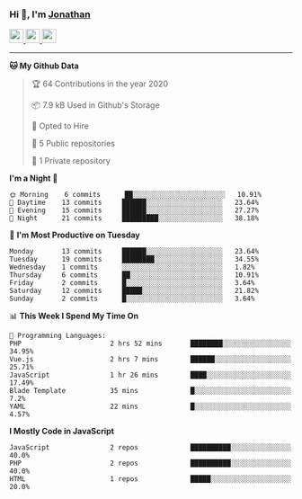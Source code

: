 ### Hi 👋, I'm [Jonathan](https://jonathan-d.ch) 


<p>
  <a href="https://www.twitter.com/redkill2108">
    <img src="https://img.shields.io/badge/twitter-%231DA1F2.svg?&style=for-the-badge&logo=twitter&logoColor=white" height=25>
  </a>
  <a href="https://www.linkedin.com/in/jdebetaz">
    <img src="https://img.shields.io/badge/linkedin-%230077B5.svg?&style=for-the-badge&logo=linkedin&logoColor=white" height=25>
  </a>
  <a href="https://www.instagram.com/jdebetaz/">
    <img src="https://img.shields.io/badge/instagram-%23E4405F.svg?&style=for-the-badge&logo=instagram&logoColor=white" height=25>
  </a>
</p>

-------

<!--START_SECTION:waka-->
**🐱 My Github Data** 

> 🏆 64 Contributions in the year 2020
 > 
> 📦 7.9 kB Used in Github's Storage 
 > 
> 💼 Opted to Hire
 > 
> 📜 5 Public repositories
 > 
> 🔑 1 Private repository 
 > 
**I'm a Night 🦉** 

```text
🌞 Morning    6 commits      ██░░░░░░░░░░░░░░░░░░░░░░░   10.91% 
🌆 Daytime    13 commits     ██████░░░░░░░░░░░░░░░░░░░   23.64% 
🌃 Evening    15 commits     ██████░░░░░░░░░░░░░░░░░░░   27.27% 
🌙 Night      21 commits     █████████░░░░░░░░░░░░░░░░   38.18%

```
📅 **I'm Most Productive on Tuesday** 

```text
Monday       13 commits     ██████░░░░░░░░░░░░░░░░░░░   23.64% 
Tuesday      19 commits     ████████░░░░░░░░░░░░░░░░░   34.55% 
Wednesday    1 commits      ░░░░░░░░░░░░░░░░░░░░░░░░░   1.82% 
Thursday     6 commits      ██░░░░░░░░░░░░░░░░░░░░░░░   10.91% 
Friday       2 commits      █░░░░░░░░░░░░░░░░░░░░░░░░   3.64% 
Saturday     12 commits     █████░░░░░░░░░░░░░░░░░░░░   21.82% 
Sunday       2 commits      █░░░░░░░░░░░░░░░░░░░░░░░░   3.64%

```


📊 **This Week I Spend My Time On** 

```text
💬 Programming Languages: 
PHP                      2 hrs 52 mins       ████████░░░░░░░░░░░░░░░░░   34.95% 
Vue.js                   2 hrs 7 mins        ██████░░░░░░░░░░░░░░░░░░░   25.71% 
JavaScript               1 hr 26 mins        ████░░░░░░░░░░░░░░░░░░░░░   17.49% 
Blade Template           35 mins             █░░░░░░░░░░░░░░░░░░░░░░░░   7.2% 
YAML                     22 mins             █░░░░░░░░░░░░░░░░░░░░░░░░   4.57%

```

**I Mostly Code in JavaScript** 

```text
JavaScript               2 repos             ██████████░░░░░░░░░░░░░░░   40.0% 
PHP                      2 repos             ██████████░░░░░░░░░░░░░░░   40.0% 
HTML                     1 repos             █████░░░░░░░░░░░░░░░░░░░░   20.0%

```



<!--END_SECTION:waka-->
